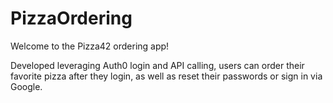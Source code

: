 # PizzaOrdering

Welcome to the Pizza42 ordering app! 

Developed leveraging Auth0 login and API calling, users can order their favorite pizza after they login, as well as reset their passwords or sign in via Google.
